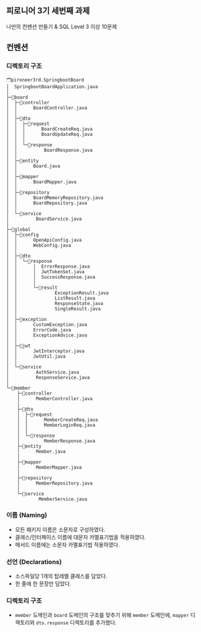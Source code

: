 피로니어 3기 세번째 과제
---
나만의 컨벤션 만들기 & SQL Level 3 이상 10문제
## 컨벤션
### 디렉토리 구조
```angular2html
🗂️pironeer3rd.SpringbootBoard
│  SpringbootBoardApplication.java
│
├─📂board
│  ├─📂controller
│  │      BoardController.java
│  │
│  ├─📂dto
│  │  ├─📂request
│  │  │      BoardCreateReq.java
│  │  │      BoardUpdateReq.java
│  │  │
│  │  └─📂response
│  │          BoardResponse.java
│  │
│  ├─📂entity
│  │      Board.java
│  │
│  ├─📂mapper
│  │      BoardMapper.java
│  │
│  ├─📂repository
│  │      BoardMemoryRepository.java
│  │      BoardRepository.java
│  │
│  └─📂service
│          BoardService.java
│
├─📂global
│  ├─📂config
│  │      OpenApiConfig.java
│  │      WebConfig.java
│  │
│  ├─📂dto
│  │  └─📂response
│  │      │  ErrorResponse.java
│  │      │  JwtTokenSet.java
│  │      │  SuccessResponse.java
│  │      │
│  │      └─📂result
│  │              ExceptionResult.java
│  │              ListResult.java
│  │              ResponseState.java
│  │              SingleResult.java
│  │
│  ├─📂exception
│  │      CustomException.java
│  │      ErrorCode.java
│  │      ExceptionAdvice.java
│  │
│  ├─📂jwt
│  │      JwtInterceptor.java
│  │      JwtUtil.java
│  │
│  └─📂service
│          AuthService.java
│          ResponseService.java
│
└─📂member
    ├─📂controller
    │      MemberController.java
    │
    ├─📂dto
    │  ├─📂request
    │  │      MemberCreateReq.java
    │  │      MemberLoginReq.java
    │  │
    │  └─📂response
    │         MemberResponse.java
    ├─📂entity
    │      Member.java
    │
    ├─📂mapper
    │      MemberMapper.java
    │
    ├─📂repository
    │      MemberRepository.java
    │
    └─📂service
            MemberService.java
```
### 이름 (Naming)
- 모든 패키지 이름은 소문자로 구성하였다.
- 클래스/인터페이스 이름에 대문자 카멜표기법을 적용하였다.
- 메서드 이름에는 소문자 카멜표기법 적용하였다.
### 선언 (Declarations)
- 소스파일당 1개의 탑레벨 클래스를 담았다.
- 한 줄에 한 문장만 담았다.
### 디렉토리 구조
- `member` 도메인과 `board` 도메인의 구조를 맞추기 위해 `member` 도메인에, `mapper` 디렉토리와 `dto.response` 디렉토리를 추가했다.